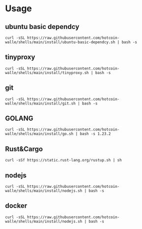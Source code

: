 # Usage

## ubuntu basic dependcy
```
curl -sSL https://raw.githubusercontent.com/hotcoin-walle/shells/main/install/ubuntu-basic-dependcy.sh | bash -s 
```

## tinyproxy
```
curl -sSL https://raw.githubusercontent.com/hotcoin-walle/shells/main/install/tinyproxy.sh | bash -s 
```



## git
``` shell
curl -sSL https://raw.githubusercontent.com/hotcoin-walle/shells/main/install/git.sh | bash -s 
```


## GOLANG
```
curl -sSL https://raw.githubusercontent.com/hotcoin-walle/shells/main/install/go.sh | bash -s 1.23.2

```

## Rust&Cargo
```
curl -sSf https://static.rust-lang.org/rustup.sh | sh
```

## nodejs
```
curl -sSL https://raw.githubusercontent.com/hotcoin-walle/shells/main/install/nodejs.sh | bash -s 
```

## docker
```
curl -sSL https://raw.githubusercontent.com/hotcoin-walle/shells/main/install/nodejs.sh | bash -s 
```
